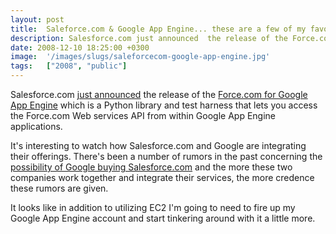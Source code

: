 ```yaml
---
layout: post
title:  Saleforce.com & Google App Engine... these are a few of my favorite things...
description: Salesforce.com just announced  the release of the Force.com for Google App Engine which is a Python library and test harness that lets you access the Force.com Web services API from within Google App Engine applications. Its interesting to watch how Salesforce.com and Google are integrating their offerings. Theres been a number of rumors in the past concerning the  possibility of Google buying Salesforce.com  and the more these two companies work together and integrate their services, the more c
date: 2008-12-10 18:25:00 +0300
image:  '/images/slugs/saleforcecom-google-app-engine.jpg'
tags:   ["2008", "public"]
---
```

<p>Salesforce.com <a href="http://blog.sforce.com/sforce/2008/12/announcing-forcecom-for-google-app-engine.html" target="_blank">just announced</a> the release of the <a href="http://developer.force.com/appengine" target="_blank">Force.com for Google App Engine</a> which is a Python library and test harness that lets you access the Force.com Web services API from within Google App Engine applications.</p>
<p>It's interesting to watch how Salesforce.com and Google are integrating their offerings. There's been a number of rumors in the past concerning the <a href="http://www.google.com/search?q=google+buying+salesforce.com&ie=utf-8&oe=utf-8&aq=t&rls=org.mozilla:en-US:official&client=firefox-a" target="_blank">possibility of Google buying Salesforce.com</a> and the more these two companies work together and integrate their services, the more credence these rumors are given.</p>
<p>It looks like in addition to utilizing EC2 I'm going to need to fire up my Google App Engine account and start tinkering around with it a little more.</p>

